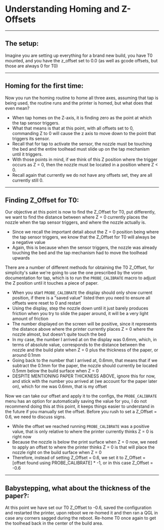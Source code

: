 # Understanding Homing and Z-Offsets

-----------------------------------------------------------
The setup:
-----------------------------------------------------------
Imagine you are setting up everything for a brand new build, you have T0 mounted, and you have the z_offset set to 0.0 (as well as gcode offsets, but those are always 0 for T0)


-----------------------------------------------------------
Homing for the first time:
-----------------------------------------------------------
Now you run the homing routine to home all three axes, assuming that tap is being used, the routine runs and the printer is homed, but what does that even mean?

- When tap homes on the Z-axis, it is finding zero as the point at which the tap sensor triggers. 
- What that means is that at this point, with all offsets set to 0, commanding Z to 0 will cause the z axis to move down to the point that triggers its sensor.
- Recall that for tap to activate the sensor, the nozzle must be touching the bed and the entire toolhead must slide up on the tap mechanism until it triggers.
- With those points in mind, if we think of this Z position where the trigger occurs as Z = 0, then the nozzle must be located in a position where Z < 0. 
- Recall again that currently we do not have any offsets set, they are all currently still 0.


-----------------------------------------------------------
Finding Z_Offset for T0:
-----------------------------------------------------------
Our objective at this point is now to find the Z_Offset for T0, put differently, we want to find the distance between where Z = 0 currently places the nozzle when the tap sensor triggers, and
where the nozzle actually is. 

- Since we recall the important detail about the Z = 0 position being where the tap sensor triggers, we know that the Z_Offset for T0 will always be a negative value
- Again, this is because when the sensor triggers, the nozzle was already touching the bed and the tap mechanism had to move the toolhead upwards

There are a number of different methods for obtaining the T0 Z_Offset, for simplicity's sake we're going to use the one prescribed by the voron documentation for tap, which is to run the 
`PROBE_CALIBRATE` macro to adjust the Z position until it touches a piece of paper.

- When you start `PROBE_CALIBRATE` the display should only show current position, if there is a "saved value" listed then you need to ensure all offsets were reset to 0 and restart
- Using the display, step the nozzle down until it just barely produces friction when you try to slide the paper around, it will be a very light amount of friction
- The number displayed on the screen will be positive, since it represents the distance above where the printer currently places Z = 0 where the nozzle almost, but doesn't quite touch the bed
- In my case, the number I arrived at on the display was 0.6mm, which, in terms of absolute value, corresponds to the distance between the nozzle and the build plate when Z = 0 plus the thickness of the paper, or around 0.1mm
- Going back to the number that I arrived at, 0.6mm, that means that if we subtract the 0.1mm for the paper, the nozzle should currently be located 0.5mm below the build surface when Z = 0
- DESPITE MENTIONING PAPER THICKNESS ABOVE, ignore this for now, and stick with the number you arrived at (we account for the paper later on), which for me was 0.6mm, that is my offset

Now we can take our offset and apply it to the configs, the `PROBE_CALIBRATE` menu has an option for automatically saving the value for you, I do not recommend doing this at this point, 
it keeps things easier to understand in the future if you manually set the offset. Before you rush to set a Z_Offset = 0.6, we need to discuss signs. 

- While the offset we reached running `PROBE_CALIBRATE` was a positive value, that is only relative to where the printer currently thinks Z = 0 is right now
- Because the nozzle is below the print surface when Z = 0 now, we need to apply an offset to where the printer thinks Z = 0 is that will place the nozzle right on the build surface when Z = 0
- Therefore, instead of setting Z_Offset = 0.6, we set it to Z_Offset = [offset found using PROBE_CALIBRATE] * -1, or in this case Z_Offset = -0.6


-----------------------------------------------------------
Babystepping, what about the thickness of the paper?:
-----------------------------------------------------------
At this point we have set our T0 Z_Offset to -0.6, saved the configuration and restarted the printer, upon reboot we re-homed it and then ran a QGL in case any corners sagged during the reboot. 
Re-home T0 once again to get the toolhead back in the center of the build area.